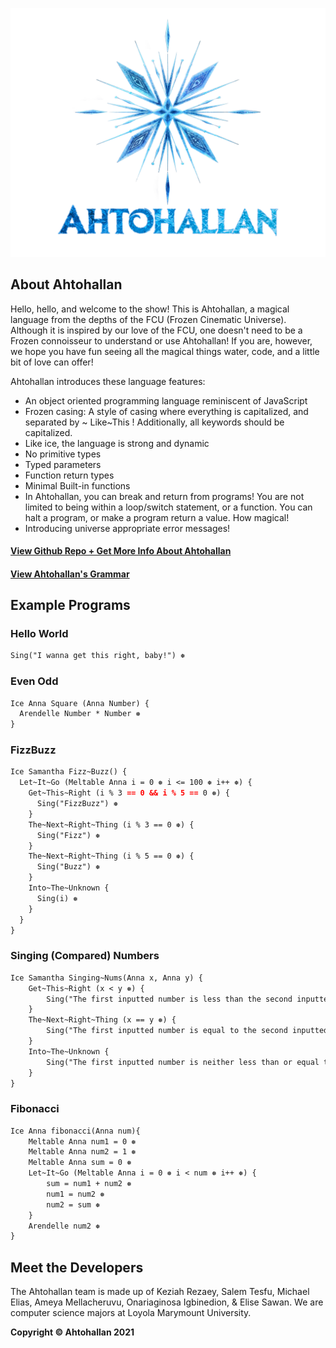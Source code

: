 ![Image](ahtohallan_logo.png)

## About Ahtohallan
Hello, hello, and welcome to the show! This is Ahtohallan, a magical language from the depths of the FCU (Frozen Cinematic Universe). Although it is inspired by our love of the FCU, one doesn't need to be a Frozen connoisseur to understand or use Ahtohallan! If you are, however, we hope you have fun seeing all the magical things water, code, and a little bit of love can offer!

Ahtohallan introduces these language features:
- An object oriented programming language reminiscent of JavaScript
- Frozen casing: A style of casing where everything is capitalized, and separated by ~ Like~This ! Additionally, all keywords should be capitalized.
- Like ice, the language is strong and dynamic
- No primitive types
- Typed parameters
- Function return types
- Minimal Built-in functions
- In Ahtohallan, you can break and return from programs! You are not limited to being within a loop/switch statement, or a function. You can halt a program, or make a program return a value. How magical!
- Introducing universe appropriate error messages!

#### [View Github Repo + Get More Info About Ahtohallan](https://github.com/krezaey/ahtohallan)        
#### [View Ahtohallan's Grammar](https://github.com/krezaey/ahtohallan/blob/main/src/ahtohallan.ohm)

## Example Programs

### Hello World
```markdown
Sing("I wanna get this right, baby!") ❅
```

### Even Odd
```markdown
Ice Anna Square (Anna Number) {
  Arendelle Number * Number ❅
}
```

### FizzBuzz
```markdown
Ice Samantha Fizz~Buzz() {
  Let~It~Go (Meltable Anna i = 0 ❅ i <= 100 ❅ i++ ❅) {
    Get~This~Right (i % 3 == 0 && i % 5 == 0 ❅) {
      Sing("FizzBuzz") ❅
    }
    The~Next~Right~Thing (i % 3 == 0 ❅) {
      Sing("Fizz") ❅
    }
    The~Next~Right~Thing (i % 5 == 0 ❅) {
      Sing("Buzz") ❅
    }
    Into~The~Unknown {
      Sing(i) ❅
    }
  }
}
```

### Singing (Compared) Numbers
```markdown
Ice Samantha Singing~Nums(Anna x, Anna y) {
    Get~This~Right (x < y ❅) {
        Sing("The first inputted number is less than the second inputted number!") ❅
    }
    The~Next~Right~Thing (x == y ❅) {
        Sing("The first inputted number is equal to the second inputted number!") ❅
    }
    Into~The~Unknown {
        Sing("The first inputted number is neither less than or equal to the second inputted number, meaning it is greater!") ❅
    }   
}
```

### Fibonacci
```markdown
Ice Anna fibonacci(Anna num){
    Meltable Anna num1 = 0 ❅
    Meltable Anna num2 = 1 ❅
    Meltable Anna sum = 0 ❅
    Let~It~Go (Meltable Anna i = 0 ❅ i < num ❅ i++ ❅) { 
        sum = num1 + num2 ❅
        num1 = num2 ❅
        num2 = sum ❅
    }
    Arendelle num2 ❅
}  
```

## Meet the Developers
The Ahtohallan team is made up of Keziah Rezaey, Salem Tesfu, Michael Elias, Ameya Mellacheruvu,
Onariaginosa Igbinedion, & Elise Sawan. We are computer science majors at Loyola Marymount University.

**Copyright © Ahtohallan 2021**
